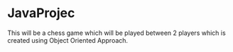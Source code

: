 # JavaProjec
This will be a chess game which will be played between 2 players which is created using Object Oriented Approach. 
